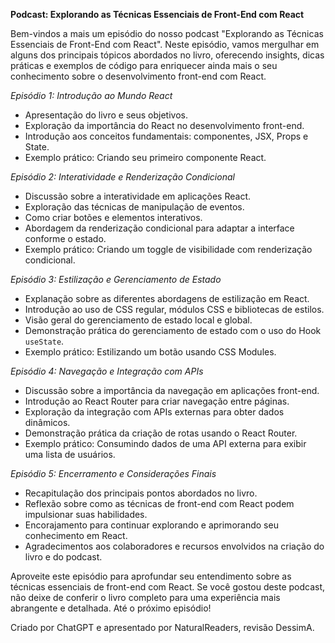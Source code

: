 **Podcast: Explorando as Técnicas Essenciais de Front-End com React**

Bem-vindos a mais um episódio do nosso podcast "Explorando as Técnicas Essenciais de Front-End com React". Neste episódio, vamos mergulhar em alguns dos principais tópicos abordados no livro, oferecendo insights, dicas práticas e exemplos de código para enriquecer ainda mais o seu conhecimento sobre o desenvolvimento front-end com React.

*Episódio 1: Introdução ao Mundo React*

- Apresentação do livro e seus objetivos.
- Exploração da importância do React no desenvolvimento front-end.
- Introdução aos conceitos fundamentais: componentes, JSX, Props e State.
- Exemplo prático: Criando seu primeiro componente React.

*Episódio 2: Interatividade e Renderização Condicional*

- Discussão sobre a interatividade em aplicações React.
- Exploração das técnicas de manipulação de eventos.
- Como criar botões e elementos interativos.
- Abordagem da renderização condicional para adaptar a interface conforme o estado.
- Exemplo prático: Criando um toggle de visibilidade com renderização condicional.

*Episódio 3: Estilização e Gerenciamento de Estado*

- Explanação sobre as diferentes abordagens de estilização em React.
- Introdução ao uso de CSS regular, módulos CSS e bibliotecas de estilos.
- Visão geral do gerenciamento de estado local e global.
- Demonstração prática do gerenciamento de estado com o uso do Hook `useState`.
- Exemplo prático: Estilizando um botão usando CSS Modules.

*Episódio 4: Navegação e Integração com APIs*

- Discussão sobre a importância da navegação em aplicações front-end.
- Introdução ao React Router para criar navegação entre páginas.
- Exploração da integração com APIs externas para obter dados dinâmicos.
- Demonstração prática da criação de rotas usando o React Router.
- Exemplo prático: Consumindo dados de uma API externa para exibir uma lista de usuários.

*Episódio 5: Encerramento e Considerações Finais*

- Recapitulação dos principais pontos abordados no livro.
- Reflexão sobre como as técnicas de front-end com React podem impulsionar suas habilidades.
- Encorajamento para continuar explorando e aprimorando seu conhecimento em React.
- Agradecimentos aos colaboradores e recursos envolvidos na criação do livro e do podcast.

Aproveite este episódio para aprofundar seu entendimento sobre as técnicas essenciais de front-end com React. Se você gostou deste podcast, não deixe de conferir o livro completo para uma experiência mais abrangente e detalhada. Até o próximo episódio!

Criado por ChatGPT e apresentado por NaturalReaders, revisão DessimA.